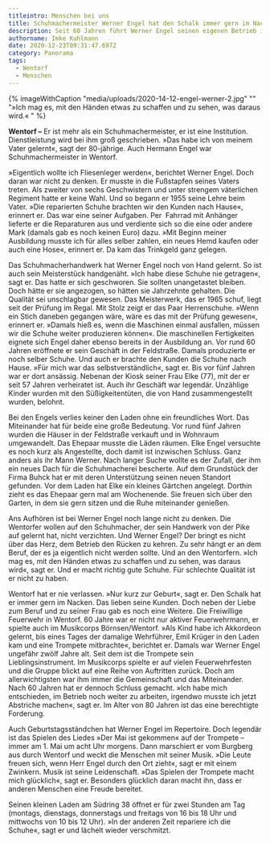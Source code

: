 ```yaml
---
titleintro: Menschen bei uns
title: Schuhmachermeister Werner Engel hat den Schalk immer gern im Nacken
description: Seit 60 Jahren führt Werner Engel seinen eigenen Betrieb in Wentorf.
authorname: Imke Kuhlmann
date: 2020-12-23T09:31:47.697Z
category: Panorama
tags:
  - Wentorf
  - Menschen
---
```

{% imageWithCaption "media/uploads/2020-14-12-engel-werner-2.jpg" "" "»Ich mag es, mit den Händen etwas zu schaffen und zu sehen, was daraus wird.«   " %}



**Wentorf –** Er ist mehr als ein Schuhmachermeister, er ist eine Institution. Dienstleistung wird bei ihm groß geschrieben. »Das habe ich von meinem Vater gelernt«, sagt der 80-jährige. Auch Hermann Engel war Schuhmachermeister in Wentorf.

»Eigentlich wollte ich Fliesenleger werden«, berichtet Werner Engel. Doch daran war nicht zu denken. Er musste in die Fußstapfen seines Vaters treten. Als zweiter von sechs Geschwistern und unter strengem väterlichen Regiment hatte er keine Wahl. Und so begann er 1955 seine Lehre beim Vater. »Die reparierten Schuhe brachten wir den Kunden nach Hause«, erinnert er. Das war eine seiner Aufgaben. Per  Fahrrad mit Anhänger lieferte er die Reparaturen aus und verdiente sich so die eine oder andere Mark (damals gab es noch keinen Euro) dazu. »Mit Beginn meiner Ausbildung musste ich für alles selber zahlen, ein neues Hemd kaufen oder auch eine Hose«, erinnert er. Da kam das Trinkgeld ganz gelegen. 

Das Schuhmacherhandwerk hat Werner Engel noch von Hand gelernt. So ist auch sein Meisterstück handgenäht. »Ich habe diese Schuhe nie getragen«, sagt er. Das hatte er sich geschworen. Sie sollten unangetastet bleiben. Doch hätte er sie angezogen, so hätten sie Jahrzehnte gehalten. Die Qualität sei unschlagbar gewesen. Das Meisterwerk, das er 1965 schuf, liegt seit der Prüfung im Regal. Mit Stolz zeigt er das Paar Herrenschuhe. »Wenn ein Stich daneben gegangen wäre, wäre es das mit der Prüfung gewesen«, erinnert er. »Damals hieß es, wenn die Maschinen einmal ausfallen, müssen wir die Schuhe weiter produzieren können«. Die maschinellen Fertigkeiten eignete sich Engel daher ebenso bereits in der Ausbildung an. Vor rund 60 Jahren eröffnete er sein Geschäft in der Feldstraße. Damals produzierte er noch selber Schuhe. Und auch er brachte den Kunden die Schuhe nach Hause. »Für mich war das selbstverständlich«, sagt er. Bis vor fünf Jahren war er dort ansässig. Nebenan der Kiosk seiner Frau Elke (77), mit der er seit 57 Jahren verheiratet ist. Auch ihr Geschäft war legendär. Unzählige Kinder wurden mit den Süßigkeitentüten, die von Hand zusammengestellt wurden, belohnt.

Bei den Engels verlies keiner den Laden ohne ein freundliches Wort. Das Miteinander hat für beide eine große Bedeutung. Vor rund fünf Jahren wurden die Häuser in der Feldstraße verkauft und in Wohnraum umgewandelt. Das Ehepaar musste die Läden räumen. Elke Engel versuchte es noch kurz als Angestellte, doch damit ist inzwischen Schluss. Ganz anders als ihr Mann Werner. Nach langer Suche wollte es der Zufall, der ihm ein neues Dach für die Schuhmacherei bescherte. Auf dem Grundstück der Firma Buhck hat er mit deren Unterstützung seinen neuen Standort gefunden. Vor dem Laden hat Elke ein kleines Gärtchen angelegt. Dorthin zieht es das Ehepaar gern mal am Wochenende. Sie freuen sich über den Garten, in dem sie gern sitzen und die Ruhe miteinander genießen. 

Ans Aufhören ist bei Werner Engel noch lange nicht zu denken. Die Wentorfer wollen auf den Schuhmacher, der sein Handwerk von der Pike auf gelernt hat, nicht verzichten. Und Werner Engel? Der bringt es nicht über das Herz, dem Betrieb den Rücken zu kehren. Zu sehr hängt er an dem Beruf, der es ja eigentlich nicht werden sollte. Und an den Wentorfern. »Ich mag es, mit den Händen etwas zu schaffen und zu sehen, was daraus wird«, sagt er. Und er macht richtig gute Schuhe. Für schlechte Qualität ist er nicht zu haben.

Wentorf hat er nie verlassen. »Nur kurz zur Geburt«, sagt er. Den Schalk hat er immer gern im Nacken. Das lieben seine Kunden. Doch neben der Liebe zum Beruf und zu seiner Frau gab es noch eine Weitere. Die Freiwillige Feuerwehr in Wentorf. 60 Jahre war er nicht nur aktiver Feuerwehrmann, er spielte auch im Musikcorps Börnsen/Wentorf. »Als Kind habe ich Akkordeon gelernt, bis eines Tages der damalige Wehrführer, Emil Krüger in den Laden kam und eine Trompete mitbrachte«, berichtet er. Damals war Werner Engel ungefähr zwölf Jahre alt. Seit dem ist die Trompete sein Lieblingsinstrument. Im Musikcorps spielte er auf vielen Feuerwehrfesten und die Gruppe blickt auf eine Reihe von Auftritten zurück. Doch am allerwichtigsten war ihm immer die Gemeinschaft und das Miteinander. Nach 60 Jahren hat er dennoch Schluss gemacht. »Ich habe mich entschieden, im Betrieb noch weiter zu arbeiten, irgendwo musste ich jetzt Abstriche machen«, sagt er. Im Alter von 80 Jahren ist das eine berechtigte Forderung. 

Auch Geburtstagsständchen hat Werner Engel im Repertoire. Doch legendär ist das Spielen des Liedes »Der Mai ist gekommen« auf der Trompete –  immer am 1. Mai um acht Uhr morgens. Dann marschiert er vom Burgberg aus durch Wentorf und weckt die Menschen mit seiner Musik. »Die Leute freuen sich, wenn Herr Engel durch den Ort zieht«, sagt er mit einem Zwinkern. Musik ist seine Leidenschaft. »Das Spielen der Trompete macht mich glücklich«, sagt er. Besonders glücklich daran macht ihn, dass er anderen Menschen eine Freude bereitet. 

Seinen kleinen Laden am Südring 38 öffnet er für zwei Stunden am Tag (montags, dienstags, donnerstags und freitags von 16 bis 18 Uhr und mittwochs von 10 bis 12 Uhr). »In der anderen Zeit repariere ich die Schuhe«, sagt er und lächelt wieder verschmitzt.